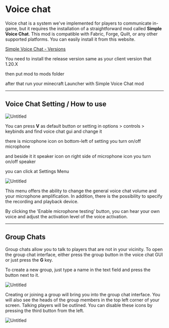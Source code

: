 ﻿# Voice chat

Voice chat is a system we've implemented for players to communicate in-game, but it requires the installation of a straightforward mod called **Simple Voice Chat**. This mod is compatible with Fabric, Forge, Quilt, or any other supported platforms. You can easily install it from this website.

[Simple Voice Chat - Versions](https://modrinth.com/plugin/simple-voice-chat/versions?c=release)

You need to install the release version same as your client version that 1.20.X 

then put mod to mods folder

after that run your minecraft Launcher with Simple Voice Chat mod

---

## Voice Chat Setting / How to use

![Untitled](https://prod-files-secure.s3.us-west-2.amazonaws.com/71138f3d-d8e3-416d-bd4d-97420409f3cb/972451fd-a730-47ce-9a23-6f4b45d72f34/Untitled.png)

You can press **V** as default button or setting in options > controls > keybinds and find voice chat gui and change it

there is microphone icon on bottom-left of setting you turn on/off microphone

and beside it it speaker icon on right side of microphone icon you turn on/off speaker

you can click at Settings Menu

![Untitled](https://prod-files-secure.s3.us-west-2.amazonaws.com/71138f3d-d8e3-416d-bd4d-97420409f3cb/c2854322-12eb-448c-88bb-7a57bdc92d6b/Untitled.png)

This menu offers the ability to change the general voice chat volume and your microphone amplification. In addition, there is the possibility to specify the recording and playback device.

By clicking the 'Enable microphone testing' button, you can hear your own voice and adjust the activation level of the voice activation.

---

## Group Chats

Group chats allow you to talk to players that are not in your vicinity. To open the group chat interface, either press the group button in the voice chat GUI or just press the **G** key.

To create a new group, just type a name in the text field and press the button next to it.

![Untitled](https://prod-files-secure.s3.us-west-2.amazonaws.com/71138f3d-d8e3-416d-bd4d-97420409f3cb/d8034290-263a-47dd-a5db-31d35e1c8d79/Untitled.png)

Creating or joining a group will bring you into the group chat interface. You will also see the heads of the group members in the top left corner of your screen. Talking players will be outlined. You can disable these icons by pressing the third button from the left.

![Untitled](https://prod-files-secure.s3.us-west-2.amazonaws.com/71138f3d-d8e3-416d-bd4d-97420409f3cb/003b5b8a-72f5-4a51-a0f3-583b1c203e59/Untitled.png)